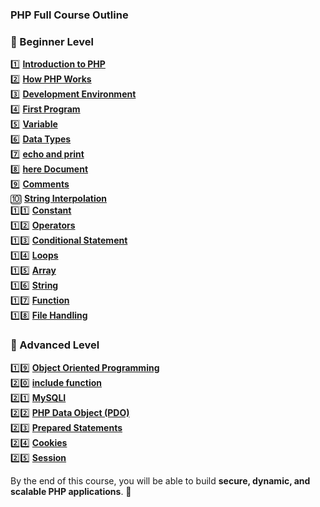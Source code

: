 ### **PHP Full Course Outline**  

### **🔹 Beginner Level**
1️⃣ [**Introduction to PHP**](https://github.com/musarafhossain/PHP-Notes/tree/main/1_Introduction%20to%20PHP)  
2️⃣ [**How PHP Works**](https://github.com/musarafhossain/PHP-Notes/tree/main/2_How%20PHP%20Works)  
3️⃣ [**Development Environment**](https://github.com/musarafhossain/PHP-Notes/tree/main/3_Development%20Environment)  
4️⃣ [**First Program**](https://github.com/musarafhossain/PHP-Notes/tree/main/4_First%20Program)  
5️⃣ [**Variable**](https://github.com/musarafhossain/PHP-Notes/tree/main/5_Variable)   
6️⃣ [**Data Types**](https://github.com/musarafhossain/PHP-Notes/tree/main/6_Data%20Types)  
7️⃣ [**echo and print**](https://github.com/musarafhossain/PHP-Notes/tree/main/7_echo%20and%20print)  
8️⃣ [**here Document**](https://github.com/musarafhossain/PHP-Notes/tree/main/8_here%20Document)  
9️⃣ [**Comments**](https://github.com/musarafhossain/PHP-Notes/tree/main/9_Comments)  
🔟 [**String Interpolation**](https://github.com/musarafhossain/PHP-Notes/tree/main/10_String%20Interpolation)   
1️⃣1️⃣ [**Constant**](https://github.com/musarafhossain/PHP-Notes/tree/main/11_Constant)  
1️⃣2️⃣ [**Operators**](https://github.com/musarafhossain/PHP-Notes/tree/main/12_Operators)  
1️⃣3️⃣ [**Conditional Statement**](https://github.com/musarafhossain/PHP-Notes/tree/main/13_Conditional%20Statement)  
1️⃣4️⃣ [**Loops**](https://github.com/musarafhossain/PHP-Notes/tree/main/14_Loops)  
1️⃣5️⃣ [**Array**](https://github.com/musarafhossain/PHP-Notes/tree/main/15_Array)  
1️⃣6️⃣ [**String**]()  
1️⃣7️⃣ [**Function**]()  
1️⃣8️⃣ [**File Handling**]()  

### **🔹 Advanced Level** 
1️⃣9️⃣ [**Object Oriented Programming**](https://github.com/musarafhossain/PHP-Notes/tree/main/19_Object%20Oriented%20Programming)  
2️⃣0️⃣ [**include function**]()  
2️⃣1️⃣ [**MySQLI**]()  
2️⃣2️⃣ [**PHP Data Object (PDO)**]()  
2️⃣3️⃣ [**Prepared Statements**]()  
2️⃣4️⃣ [**Cookies**]()  
2️⃣5️⃣ [**Session**]()  

By the end of this course, you will be able to build **secure, dynamic, and scalable PHP applications**. 🚀  
